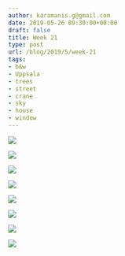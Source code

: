 ```yaml
---
author: karamanis.g@gmail.com
date: 2019-05-26 09:30:00+00:00
draft: false
title: Week 21
type: post
url: /blog/2019/5/week-21
tags:
- b&w
- Uppsala
- trees
- street
- crane
- sky
- house
- window
---
```




  
   ![](/images/2019-05-26-20195week-21/IMG_3183-2.jpeg)

  

  
   ![](/images/2019-05-26-20195week-21/IMG_3166-2.jpeg)

  

  
   ![](/images/2019-05-26-20195week-21/IMG_3168-2.jpeg)

  

  
   ![](/images/2019-05-26-20195week-21/IMG_3165-2.jpeg)

  

  
   ![](/images/2019-05-26-20195week-21/IMG_3151-2.jpeg)

  

  
   ![](/images/2019-05-26-20195week-21/IMG_3150-2.jpeg)

  

  
   ![](/images/2019-05-26-20195week-21/IMG_3143-2.jpeg)

  

  
   ![](/images/2019-05-26-20195week-21/IMG_3148-2.jpeg)

  


